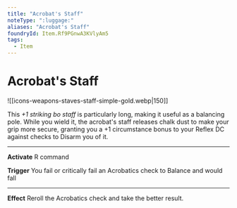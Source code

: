 ```yaml
---
title: "Acrobat's Staff"
noteType: ":luggage:"
aliases: "Acrobat's Staff"
foundryId: Item.Rf9PGnwA3KVlyAm5
tags:
  - Item
---
```


# Acrobat's Staff
![[icons-weapons-staves-staff-simple-gold.webp|150]]

This _+1 striking bo staff_ is particularly long, making it useful as a balancing pole. While you wield it, the acrobat's staff releases chalk dust to make your grip more secure, granting you a +1 circumstance bonus to your Reflex DC against checks to Disarm you of it.

* * *

**Activate** R command

**Trigger** You fail or critically fail an Acrobatics check to Balance and would fall

* * *

**Effect** Reroll the Acrobatics check and take the better result.
